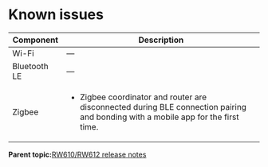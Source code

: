 # Known issues

|Component|Description|
|-----------|-------------|
|Wi-Fi|—|
|Bluetooth LE|—|
|Zigbee|<ul><li> Zigbee coordinator and router are disconnected during BLE connection pairing and bonding with a mobile app for the first time.</li></ul>|

**Parent topic:**[RW610/RW612 release notes](../topics/rw610-rw612-release-notes.md)

